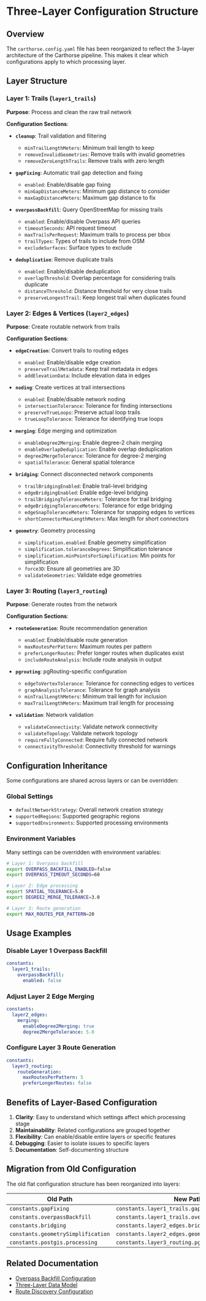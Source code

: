 # Three-Layer Configuration Structure

## Overview

The `carthorse.config.yaml` file has been reorganized to reflect the 3-layer architecture of the Carthorse pipeline. This makes it clear which configurations apply to which processing layer.

## Layer Structure

### Layer 1: Trails (`layer1_trails`)
**Purpose**: Process and clean the raw trail network

**Configuration Sections**:
- **`cleanup`**: Trail validation and filtering
  - `minTrailLengthMeters`: Minimum trail length to keep
  - `removeInvalidGeometries`: Remove trails with invalid geometries
  - `removeZeroLengthTrails`: Remove trails with zero length

- **`gapFixing`**: Automatic trail gap detection and fixing
  - `enabled`: Enable/disable gap fixing
  - `minGapDistanceMeters`: Minimum gap distance to consider
  - `maxGapDistanceMeters`: Maximum gap distance to fix

- **`overpassBackfill`**: Query OpenStreetMap for missing trails
  - `enabled`: Enable/disable Overpass API queries
  - `timeoutSeconds`: API request timeout
  - `maxTrailsPerRequest`: Maximum trails to process per bbox
  - `trailTypes`: Types of trails to include from OSM
  - `excludeSurfaces`: Surface types to exclude

- **`deduplication`**: Remove duplicate trails
  - `enabled`: Enable/disable deduplication
  - `overlapThreshold`: Overlap percentage for considering trails duplicate
  - `distanceThreshold`: Distance threshold for very close trails
  - `preserveLongestTrail`: Keep longest trail when duplicates found

### Layer 2: Edges & Vertices (`layer2_edges`)
**Purpose**: Create routable network from trails

**Configuration Sections**:
- **`edgeCreation`**: Convert trails to routing edges
  - `enabled`: Enable/disable edge creation
  - `preserveTrailMetadata`: Keep trail metadata in edges
  - `addElevationData`: Include elevation data in edges

- **`noding`**: Create vertices at trail intersections
  - `enabled`: Enable/disable network noding
  - `intersectionTolerance`: Tolerance for finding intersections
  - `preserveTrueLoops`: Preserve actual loop trails
  - `trueLoopTolerance`: Tolerance for identifying true loops

- **`merging`**: Edge merging and optimization
  - `enableDegree2Merging`: Enable degree-2 chain merging
  - `enableOverlapDeduplication`: Enable overlap deduplication
  - `degree2MergeTolerance`: Tolerance for degree-2 merging
  - `spatialTolerance`: General spatial tolerance

- **`bridging`**: Connect disconnected network components
  - `trailBridgingEnabled`: Enable trail-level bridging
  - `edgeBridgingEnabled`: Enable edge-level bridging
  - `trailBridgingToleranceMeters`: Tolerance for trail bridging
  - `edgeBridgingToleranceMeters`: Tolerance for edge bridging
  - `edgeSnapToleranceMeters`: Tolerance for snapping edges to vertices
  - `shortConnectorMaxLengthMeters`: Max length for short connectors

- **`geometry`**: Geometry processing
  - `simplification.enabled`: Enable geometry simplification
  - `simplification.toleranceDegrees`: Simplification tolerance
  - `simplification.minPointsForSimplification`: Min points for simplification
  - `force3D`: Ensure all geometries are 3D
  - `validateGeometries`: Validate edge geometries

### Layer 3: Routing (`layer3_routing`)
**Purpose**: Generate routes from the network

**Configuration Sections**:
- **`routeGeneration`**: Route recommendation generation
  - `enabled`: Enable/disable route generation
  - `maxRoutesPerPattern`: Maximum routes per pattern
  - `preferLongerRoutes`: Prefer longer routes when duplicates exist
  - `includeRouteAnalysis`: Include route analysis in output

- **`pgrouting`**: pgRouting-specific configuration
  - `edgeToVertexTolerance`: Tolerance for connecting edges to vertices
  - `graphAnalysisTolerance`: Tolerance for graph analysis
  - `minTrailLengthMeters`: Minimum trail length for inclusion
  - `maxTrailLengthMeters`: Maximum trail length for processing

- **`validation`**: Network validation
  - `validateConnectivity`: Validate network connectivity
  - `validateTopology`: Validate network topology
  - `requireFullyConnected`: Require fully connected network
  - `connectivityThreshold`: Connectivity threshold for warnings

## Configuration Inheritance

Some configurations are shared across layers or can be overridden:

### Global Settings
- `defaultNetworkStrategy`: Overall network creation strategy
- `supportedRegions`: Supported geographic regions
- `supportedEnvironments`: Supported processing environments

### Environment Variables
Many settings can be overridden with environment variables:
```bash
# Layer 1: Overpass backfill
export OVERPASS_BACKFILL_ENABLED=false
export OVERPASS_TIMEOUT_SECONDS=60

# Layer 2: Edge processing
export SPATIAL_TOLERANCE=5.0
export DEGREE2_MERGE_TOLERANCE=3.0

# Layer 3: Route generation
export MAX_ROUTES_PER_PATTERN=20
```

## Usage Examples

### Disable Layer 1 Overpass Backfill
```yaml
constants:
  layer1_trails:
    overpassBackfill:
      enabled: false
```

### Adjust Layer 2 Edge Merging
```yaml
constants:
  layer2_edges:
    merging:
      enableDegree2Merging: true
      degree2MergeTolerance: 5.0
```

### Configure Layer 3 Route Generation
```yaml
constants:
  layer3_routing:
    routeGeneration:
      maxRoutesPerPattern: 5
      preferLongerRoutes: false
```

## Benefits of Layer-Based Configuration

1. **Clarity**: Easy to understand which settings affect which processing stage
2. **Maintainability**: Related configurations are grouped together
3. **Flexibility**: Can enable/disable entire layers or specific features
4. **Debugging**: Easier to isolate issues to specific layers
5. **Documentation**: Self-documenting structure

## Migration from Old Configuration

The old flat configuration structure has been reorganized into layers:

| Old Path | New Path |
|----------|----------|
| `constants.gapFixing` | `constants.layer1_trails.gapFixing` |
| `constants.overpassBackfill` | `constants.layer1_trails.overpassBackfill` |
| `constants.bridging` | `constants.layer2_edges.bridging` |
| `constants.geometrySimplification` | `constants.layer2_edges.geometry.simplification` |
| `constants.postgis.processing` | `constants.layer3_routing.pgrouting` |

## Related Documentation

- [Overpass Backfill Configuration](./overpass-backfill-configuration.md)
- [Three-Layer Data Model](./three-layer-datamodel.md)
- [Route Discovery Configuration](../configs/route-discovery.config.yaml)
